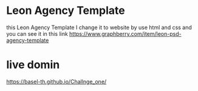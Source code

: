 # Leon Agency Template
this Leon Agency Template I change it to website  by  use html and css  and you can see it in this link https://www.graphberry.com/item/leon-psd-agency-template

#  live domin
 https://basel-th.github.io/Challnge_one/
